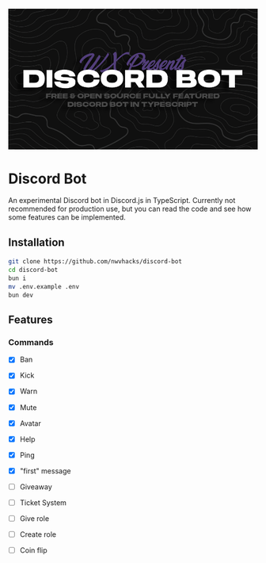![Banner](./.assets/bot-banner.png)

# Discord Bot

An experimental Discord bot in Discord.js in TypeScript. Currently not recommended for production use, but you can read the code and see how some features can be implemented.

## Installation
```bash
git clone https://github.com/nwvhacks/discord-bot
cd discord-bot
bun i
mv .env.example .env
bun dev
```

## Features
### Commands

- [x] Ban 
- [x] Kick 
- [x] Warn 
- [x] Mute
- [x] Avatar
- [x] Help
- [x] Ping
- [x] "first" message 

- [ ] Giveaway
- [ ] Ticket System
- [ ] Give role
- [ ] Create role
- [ ] Coin flip